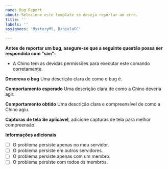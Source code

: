 ```yaml
---
name: Bug Report
about: Selecione este template se deseja reportar um erro.
title: ''
labels: ''
assignees: 'MysteryMS, DanielaGC'

---
```


**Antes de reportar um bug, asegure-se que a seguinte questão possa ser respondida com "sim":**
- A Chino tem as devidas permissões para executar este comando corretamente.

**Descreva o bug**
Uma descrição clara de como o bug é.

**Comportamento esperado**
Uma descrição clara de como a Chino deveria agir.

**Comportamento obtido**
Uma descrição clara e compreensível de como a Chino agiu.

**Capturas de tela**
__**Se aplicável**__, adicione capturas de tela para melhor compreensão.

 
**Informações adicionais**
- [ ] O problema persiste apenas no meu servidor.
- [ ] O problema persiste em outros servidores.
- [ ] O problema persiste apenas com um membro.
- [ ] O problema persiste com todos os membros.
